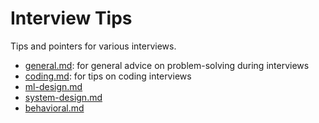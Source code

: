 # Interview Tips

Tips and pointers for various interviews.

- [general.md](./general.md): for general advice on problem-solving during interviews
- [coding.md](./coding.md): for tips on coding interviews
- [ml-design.md](./ml-design.md)
- [system-design.md](./system-design.md)
- [behavioral.md](./behavioral.md)
